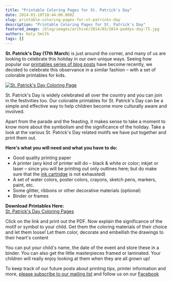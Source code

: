 ```yaml
---
title: "Printable Coloring Pages for St. Patrick's Day"
date: 2014-03-10T18:44:00.000Z
slug: printable-coloring-pages-for-st-patricks-day
description: "Printable Coloring Pages for St. Patrick's Day"
featured_image: /blog/images/archive/2014/03/2014-paddys-day-TI.jpg
authors: Katy Smith
tags: []
---
```


**St. Patrick's Day (17th March**) is just around the corner, and many of us are looking to celebrate this holiday in our own unique ways. Seeing how popular our [printables series of blog posts](https://www.tomatoink.com/blog/?s=printables) have become recently, we decided to celebrate this observance in a similar fashion – with a set of colorable printables for kids.

[![St. Patrick's Day Coloring Page](/blog/images/archive/2014/03/2014-paddys-day-TI.jpg)](/blog/images/archive/2014/03/2014-paddys-day-TI.jpg)

St. Patrick's Day is widely celebrated all over the country and you can join in the festivities too. Our colorable printables for St. Patrick's Day can be a simple and effective way to help children become more culturally aware and involved.

Apart from the parade and the feasting, it makes sense to take a moment to know more about the symbolism and the significance of the holiday. Take a look at the various St. Patrick's Day related motifs we have put together and print them out.

**Here's what you will need and what you have to do:**

* Good quality printing paper
* A printer (any kind of printer will do – black & white or color; inkjet or laser – since you will be printing out only outlines here; but do make sure that the [ink cartridge](https://www.tomatoink.com/) is not exhausted)
* A set of water colors, poster colors, crayons, sketch pens, markers, paint, etc.
* Some glitter, ribbons or other decorative materials (optional)
* Binder or frames

**Download** **Printables Here:**  
[St. Patrick's Day Coloring Pages](https://www.tomatoink.com/skin/frontend/compandsave/tomatoink/files/ti-blog/2014-paddys-day-TI.pdf)

Click on the link and print out the PDF. Now explain the significance of the motif or symbol to your child. Get them the coloring materials of their choice and let them loose! Let them color, decorate and embellish the drawings to their heart's content

You can put your child's name, the date of the event and store these in a binder. You can also get the little masterpieces framed or laminated. Your children will really enjoy looking at them when they are all grown up!

To keep track of our future posts about printing tips, printer information and more, [please subscribe to our mailing list](https://www.tomatoink.com/welcome/subscribe) and follow us on our [Facebook](https://www.facebook.com/tomatoinktoner)